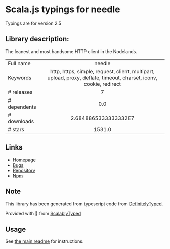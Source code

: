 
# Scala.js typings for needle

Typings are for version 2.5

## Library description:
The leanest and most handsome HTTP client in the Nodelands.

|                    |                 |
| ------------------ | :-------------: |
| Full name          | needle |
| Keywords           | http, https, simple, request, client, multipart, upload, proxy, deflate, timeout, charset, iconv, cookie, redirect |
| # releases         | 7 |
| # dependents       | 0.0 |
| # downloads        | 2.6848865333333332E7 |
| # stars            | 1531.0 |

## Links
- [Homepage](https://github.com/tomas/needle#readme)
- [Bugs](https://github.com/tomas/needle/issues)
- [Repository](https://github.com/tomas/needle)
- [Npm](https://www.npmjs.com/package/needle)
    


## Note
This library has been generated from typescript code from [DefinitelyTyped](https://definitelytyped.org).

Provided with :purple_heart: from [ScalablyTyped](https://github.com/oyvindberg/ScalablyTyped)

## Usage
See [the main readme](../../readme.md) for instructions.


